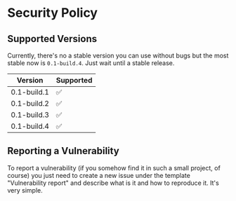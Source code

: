 # Security Policy

## Supported Versions

Currently, there's no a stable version you can use without bugs
but the most stable now is `0.1-build.4`. Just wait until a stable
release.

| Version     | Supported          |
|-------------|--------------------|
| 0.1-build.1 | :white_check_mark: |
| 0.1-build.2 | :white_check_mark: |
| 0.1-build.3 | :white_check_mark: |
| 0.1-build.4 | :white_check_mark: |

## Reporting a Vulnerability

To report a vulnerability
(if you somehow find it in such a small project, of course)
you just need to create a new issue under
the template "Vulnerability report" and describe
what is it and how to reproduce it.
It's very simple.
